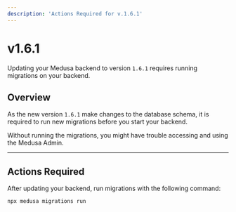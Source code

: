 ```yaml
---
description: 'Actions Required for v.1.6.1'
---
```


# v1.6.1

Updating your Medusa backend to version `1.6.1` requires running migrations on your backend.

## Overview

As the new version `1.6.1` make changes to the database schema, it is required to run new migrations before you start your backend.

Without running the migrations, you might have trouble accessing and using the Medusa Admin.

---

## Actions Required

After updating your backend, run migrations with the following command:

```bash
npx medusa migrations run
```
